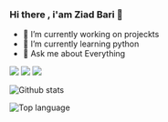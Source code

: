 ### Hi there , i'am Ziad Bari 👋




- 🔭 I’m currently working on projeckts
- 🌱 I’m currently learning python
- 💬 Ask me about Everything

<img src="https://img.shields.io/badge/-Bootstrap5-7952B3?logo=bootstrap5&logoColor=fff">

<img src="https://img.shields.io/badge/-HTML-e34f26?logo=html5&logoColor=fff">

<img src="https://img.shields.io/badge/-CSS-1572B6?logo=css3&logoColor=fff">

![Github stats](https://github-readme-stats.vercel.app/api?username=zbari023&count_private=true&show_icons=true&theme=radical)

![Top language](https://github-readme-stats.vercel.app/api/top-langs/?username=zbari023&show_icons=true&theme=radical)

